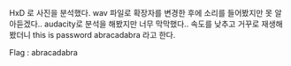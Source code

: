 HxD 로 사진을 분석했다.
wav 파일로 확장자를 변경한 후에 소리를 들어봤지만
못 알아듣겠다.. 
audacity로 분석을 해봤지만 너무 막막했다..
속도를 낮추고 거꾸로 재생해봤더니 this is password abracadabra 라고 한다.

Flag : abracadabra